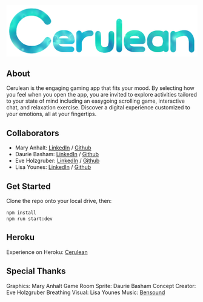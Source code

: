 <img src='https://github.com/Group-1-Capstone/cerulean/blob/main/public/assets/logo.png' />

## About

Cerulean is the engaging gaming app that fits your mood. By selecting how you feel when you open the app, you are invited to explore activities tailored to your state of mind including an easygoing scrolling game, interactive chat, and relaxation exercise. Discover a digital experience customized to your emotions, all at your fingertips.

## Collaborators

* Mary Anhalt: [LinkedIn](https://www.linkedin.com/in/mary-anhalt/) / [Github](https://github.com/MayKay1)
* Daurie Basham: [LinkedIn](https://www.linkedin.com/in/daurieb/) / [Github](https://github.com/dcbasham)
* Eve Holzgruber: [LinkedIn](https://www.linkedin.com/in/eveholzgruber/) / [Github](https://github.com/eholz)
* Lisa Younes: [LinkedIn](https://www.linkedin.com/in/lisayounes/) / [Github](https://github.com/HelloLisaNYC)

## Get Started

Clone the repo onto your local drive, then:
```
npm install
npm run start:dev
```

## Heroku

Experience on Heroku: <a href='https://cerulean-main.herokuapp.com/'>Cerulean</a>

## Special Thanks

Graphics: Mary Anhalt
Game Room Sprite: Daurie Basham
Concept Creator: Eve Holzgruber
Breathing Visual: Lisa Younes
Music: <a href='https://www.bensound.com'>Bensound</a>
